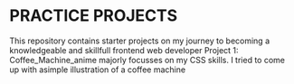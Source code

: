 # PRACTICE PROJECTS
This repository contains starter projects on my journey to becoming a knowledgeable and skillfull frontend web developer
Project 1: Coffee_Machine_anime majorly focusses on my CSS skills. I tried to come up with asimple illustration of a coffee machine
